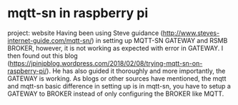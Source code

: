 # mqtt-sn in raspberry pi 
project: website
Having been using Steve guidance (http://www.steves-internet-guide.com/mqtt-sn/) in setting up MQTT-SN GATEWAY and RSMB BROKER, however, it is not working as expected with error in GATEWAY. 
I then found out this blog (https://jpinjpblog.wordpress.com/2018/02/08/trying-mqtt-sn-on-raspberry-pi/). He has also guided it thoroughly and more importantly, the GATEWAY is working.
As blogs or other sources have mentioned, the mqtt and mqtt-sn basic difference in setting up is in mqtt-sn, you have to setup a GATEWAY to BROKER instead of only configuring the BROKER like MQTT.
